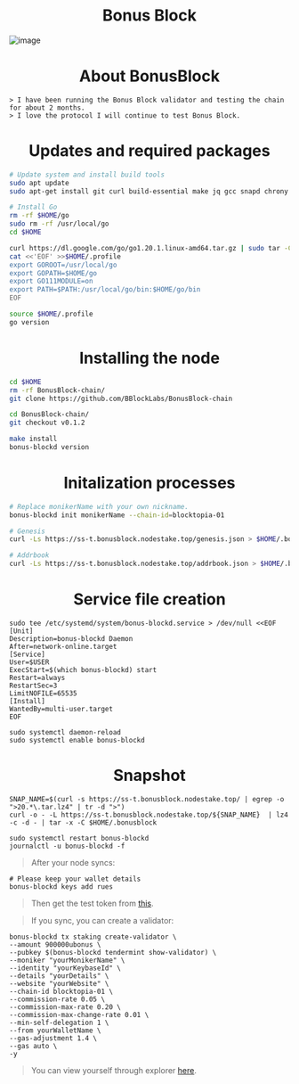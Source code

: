 <h1 align="center"> Bonus Block </h1>

![image](https://github.com/ruesandora/bonus-block/assets/101149671/499f1907-d4bf-4345-9b3f-0bdc1164f3d1)

<h1 align="center"> About BonusBlock </h1>

```
> I have been running the Bonus Block validator and testing the chain for about 2 months.
> I love the protocol I will continue to test Bonus Block.
```

<h1 align="center"> Updates and required packages </h1>

```sh
# Update system and install build tools
sudo apt update
sudo apt-get install git curl build-essential make jq gcc snapd chrony lz4 tmux unzip bc -y

# Install Go
rm -rf $HOME/go
sudo rm -rf /usr/local/go
cd $HOME

curl https://dl.google.com/go/go1.20.1.linux-amd64.tar.gz | sudo tar -C/usr/local -zxvf -
cat <<'EOF' >>$HOME/.profile
export GOROOT=/usr/local/go
export GOPATH=$HOME/go
export GO111MODULE=on
export PATH=$PATH:/usr/local/go/bin:$HOME/go/bin
EOF

source $HOME/.profile
go version
```

<h1 align="center"> Installing the node </h1>

```sh
cd $HOME
rm -rf BonusBlock-chain/
git clone https://github.com/BBlockLabs/BonusBlock-chain

cd BonusBlock-chain/
git checkout v0.1.2

make install
bonus-blockd version
```

<h1 align="center"> Initalization processes </h1>

```sh
# Replace monikerName with your own nickname.
bonus-blockd init monikerName --chain-id=blocktopia-01

# Genesis
curl -Ls https://ss-t.bonusblock.nodestake.top/genesis.json > $HOME/.bonusblock/config/genesis.json 

# Addrbook
curl -Ls https://ss-t.bonusblock.nodestake.top/addrbook.json > $HOME/.bonusblock/config/addrbook.json
```

<h1 align="center"> Service file creation </h1>

```
sudo tee /etc/systemd/system/bonus-blockd.service > /dev/null <<EOF
[Unit]
Description=bonus-blockd Daemon
After=network-online.target
[Service]
User=$USER
ExecStart=$(which bonus-blockd) start
Restart=always
RestartSec=3
LimitNOFILE=65535
[Install]
WantedBy=multi-user.target
EOF

sudo systemctl daemon-reload
sudo systemctl enable bonus-blockd
```

<h1 align="center"> Snapshot </h1>

```
SNAP_NAME=$(curl -s https://ss-t.bonusblock.nodestake.top/ | egrep -o ">20.*\.tar.lz4" | tr -d ">")
curl -o - -L https://ss-t.bonusblock.nodestake.top/${SNAP_NAME}  | lz4 -c -d - | tar -x -C $HOME/.bonusblock

sudo systemctl restart bonus-blockd
journalctl -u bonus-blockd -f
```

> After your node syncs:

```
# Please keep your wallet details
bonus-blockd keys add rues
```

> Then get the test token from [this](https://faucet.bonusblock.io/).

> If you sync, you can create a validator:

```
bonus-blockd tx staking create-validator \
--amount 900000ubonus \
--pubkey $(bonus-blockd tendermint show-validator) \
--moniker "yourMonikerName" \
--identity "yourKeybaseId" \
--details "yourDetails" \
--website "yourWebsite" \
--chain-id blocktopia-01 \
--commission-rate 0.05 \
--commission-max-rate 0.20 \
--commission-max-change-rate 0.01 \
--min-self-delegation 1 \
--from yourWalletName \
--gas-adjustment 1.4 \
--gas auto \
-y
```

> You can view yourself through explorer [here](https://explorer.nodestake.top/bonusblock-testnet/staking/bonusvaloper1du5pqppjfcrmdcm9js28sc6nqhvg4wfx6qfwck).











